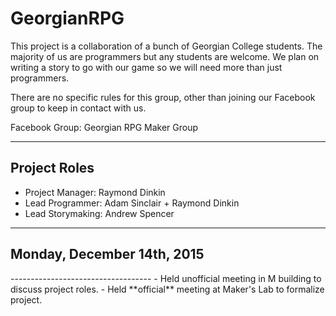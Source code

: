 # GeorgianRPG

This project is a collaboration of a bunch of Georgian College students. 
The majority of us are programmers but any students are welcome. We 
plan on writing a story to go with our game so we will need more than 
just programmers.

There are no specific rules for this group, other than joining our 
Facebook group to keep in contact with us.

Facebook Group: Georgian RPG Maker Group

------------------
Project Roles 
------------------
- Project Manager: Raymond Dinkin
- Lead Programmer: Adam Sinclair + Raymond Dinkin
- Lead Storymaking: Andrew Spencer
 
-----------------------------------
<h2>Monday, December 14th, 2015</h2>
-----------------------------------
- Held unofficial meeting in M building to discuss project roles.
- Held **official** meeting at Maker's Lab to formalize project.
